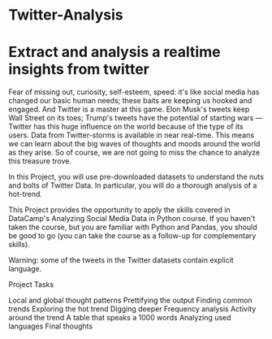 # Twitter-Analysis
# Extract and analysis a realtime insights from twitter
Fear of missing out, curiosity, self-esteem, speed: it's like social media has changed our basic human needs; these baits are keeping us hooked and engaged. And Twitter is a master at this game. Elon Musk's tweets keep Wall Street on its toes; Trump's tweets have the potential of starting wars — Twitter has this huge influence on the world because of the type of its users. Data from Twitter-storms is available in near real-time. This means we can learn about the big waves of thoughts and moods around the world as they arise. So of course, we are not going to miss the chance to analyze this treasure trove.

In this Project, you will use pre-downloaded datasets to understand the nuts and bolts of Twitter Data. In particular, you will do a thorough analysis of a hot-trend.

This Project provides the opportunity to apply the skills covered in DataCamp's Analyzing Social Media Data in Python course. If you haven't taken the course, but you are familiar with Python and Pandas, you should be good to go (you can take the course as a follow-up for complementary skills).

Warning: some of the tweets in the Twitter datasets contain explicit language.

Project Tasks

Local and global thought patterns
Prettifying the output
Finding common trends
Exploring the hot trend
Digging deeper
Frequency analysis
Activity around the trend
A table that speaks a 1000 words
Analyzing used languages
Final thoughts
